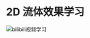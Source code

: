 # 2D 流体效果学习


![bilibili视频学习](https://www.bilibili.com/video/BV1Cp4y1H7nN?from=search&seid=11381293292263032250)

